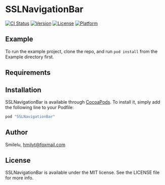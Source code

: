 # SSLNavigationBar

[![CI Status](http://img.shields.io/travis/Lilu/SSLNavigationBar.svg?style=flat)](https://travis-ci.org/Lilu/SSLNavigationBar)
[![Version](https://img.shields.io/cocoapods/v/SSLNavigationBar.svg?style=flat)](http://cocoapods.org/pods/SSLNavigationBar)
[![License](https://img.shields.io/cocoapods/l/SSLNavigationBar.svg?style=flat)](http://cocoapods.org/pods/SSLNavigationBar)
[![Platform](https://img.shields.io/cocoapods/p/SSLNavigationBar.svg?style=flat)](http://cocoapods.org/pods/SSLNavigationBar)

## Example

To run the example project, clone the repo, and run `pod install` from the Example directory first.

## Requirements

## Installation

SSLNavigationBar is available through [CocoaPods](http://cocoapods.org). To install
it, simply add the following line to your Podfile:

```ruby
pod "SSLNavigationBar"
```

## Author

Smilelu, hmilyt@foxmail.com

## License

SSLNavigationBar is available under the MIT license. See the LICENSE file for more info.

